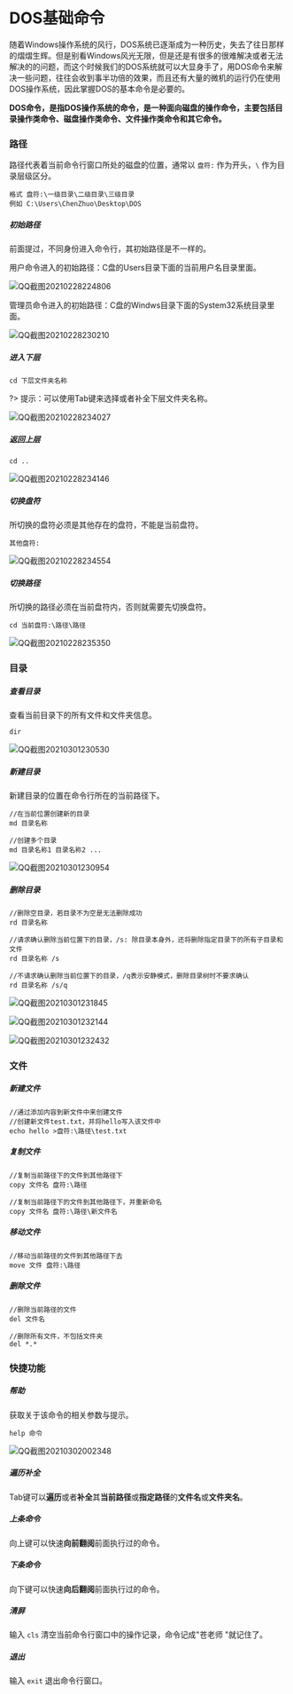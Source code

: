 # DOS基础命令

随着Windows操作系统的风行，DOS系统已逐渐成为一种历史，失去了往日那样的熠熠生辉。但是别看Windows风光无限，但是还是有很多的很难解决或者无法解决的的问题，而这个时候我们的DOS系统就可以大显身手了，用DOS命令来解决一些问题，往往会收到事半功倍的效果，而且还有大量的微机的运行仍在使用DOS操作系统，因此掌握DOS的基本命令是必要的。

**DOS命令，是指DOS操作系统的命令，是一种面向磁盘的操作命令，主要包括目录操作类命令、磁盘操作类命令、文件操作类命令和其它命令。**

### 路径

路径代表着当前命令行窗口所处的磁盘的位置，通常以 `盘符:` 作为开头，`\` 作为目录层级区分。

```
格式 盘符:\一级目录\二级目录\三级目录
例如 C:\Users\ChenZhuo\Desktop\DOS
```

##### 初始路径

前面提过，不同身份进入命令行，其初始路径是不一样的。

用户命令进入的初始路径：C盘的Users目录下面的当前用户名目录里面。

![QQ截图20210228224806](Image/QQ截图20210228224806.png)

管理员命令进入的初始路径：C盘的Windws目录下面的System32系统目录里面。

![QQ截图20210228230210](Image/QQ截图20210228230210.png)

##### 进入下层

```
cd 下层文件夹名称
```

?> 提示：可以使用Tab键来选择或者补全下层文件夹名称。

![QQ截图20210228234027](Image/QQ截图20210228234027.png)

##### 返回上层

```
cd ..
```

![QQ截图20210228234146](Image/QQ截图20210228234146.png)

##### 切换盘符

所切换的盘符必须是其他存在的盘符，不能是当前盘符。

```
其他盘符:
```

![QQ截图20210228234554](Image/QQ截图20210228234554.png)

##### 切换路径

所切换的路径必须在当前盘符内，否则就需要先切换盘符。

```
cd 当前盘符:\路径\路径
```

![QQ截图20210228235350](Image/QQ截图20210228235350.png)

### 目录

##### 查看目录

查看当前目录下的所有文件和文件夹信息。

```
dir
```

![QQ截图20210301230530](Image/QQ截图20210301230530.png)

##### 新建目录

新建目录的位置在命令行所在的当前路径下。

```
//在当前位置创建新的目录
md 目录名称

//创建多个目录
md 目录名称1 目录名称2 ...
```

![QQ截图20210301230954](Image/QQ截图20210301230954.png)

##### 删除目录

```
//删除空目录，若目录不为空是无法删除成功
rd 目录名称

//请求确认删除当前位置下的目录，/s: 除目录本身外，还将删除指定目录下的所有子目录和文件
rd 目录名称 /s

//不请求确认删除当前位置下的目录，/q表示安静模式，删除目录树时不要求确认
rd 目录名称 /s/q
```

![QQ截图20210301231845](Image/QQ截图20210301231845.png)

![QQ截图20210301232144](Image/QQ截图20210301232144.png)

![QQ截图20210301232432](Image/QQ截图20210301232432.png)

### 文件

##### 新建文件

```
//通过添加内容到新文件中来创建文件
//创建新文件test.txt，并将hello写入该文件中
echo hello >盘符:\路径\test.txt
```

##### 复制文件

```
//复制当前路径下的文件到其他路径下
copy 文件名 盘符:\路径

//复制当前路径下的文件到其他路径下，并重新命名
copy 文件名 盘符:\路径\新文件名 
```

##### 移动文件

```
//移动当前路径的文件到其他路径下去
move 文件 盘符:\路径
```

##### 删除文件

```
//删除当前路径的文件
del 文件名

//删除所有文件，不包括文件夹
del *.*
```

### 快捷功能

##### 帮助

获取关于该命令的相关参数与提示。

```
help 命令
```

![QQ截图20210302002348](Image/QQ截图20210302002348.png)

##### 遍历补全

Tab键可以**遍历**或者**补全**其**当前路径**或**指定路径**的**文件名**或**文件夹名**。

##### 上条命令

向上键可以快速**向前翻阅**前面执行过的命令。

##### 下条命令

向下键可以快速**向后翻阅**前面执行过的命令。

##### 清屏

输入 `cls` 清空当前命令行窗口中的操作记录，命令记成"苍老师 "就记住了。

##### 退出

输入 `exit` 退出命令行窗口。